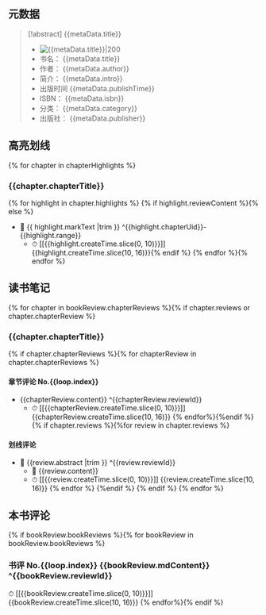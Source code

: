 ## 元数据

> [!abstract] {{metaData.title}}
> - ![ {{metaData.title}}|200]({{metaData.cover}})
> - 书名： {{metaData.title}}
> - 作者： {{metaData.author}}
> - 简介： {{metaData.intro}}
> - 出版时间 {{metaData.publishTime}}
> - ISBN： {{metaData.isbn}}
> - 分类： {{metaData.category}}
> - 出版社： {{metaData.publisher}}

## 高亮划线
{% for chapter in chapterHighlights %}
### {{chapter.chapterTitle}}
{% for highlight in chapter.highlights %}
{% if highlight.reviewContent %}{% else %}
- 📌 {{ highlight.markText |trim }} ^{{highlight.chapterUid}}-{{highlight.range}}
    - ⏱ [[{{highlight.createTime.slice(0, 10)}}]] {{highlight.createTime.slice(10, 16)}}{% endif %} {% endfor %}{% endfor %}
## 读书笔记
{% for chapter in bookReview.chapterReviews %}{% if chapter.reviews or chapter.chapterReview %}
### {{chapter.chapterTitle}}
{% if chapter.chapterReviews %}{% for chapterReview in chapter.chapterReviews %}
#### 章节评论 No.{{loop.index}}
- {{chapterReview.content}} ^{{chapterReview.reviewId}}
    - ⏱ [[{{chapterReview.createTime.slice(0, 10)}}]] {{chapterReview.createTime.slice(10, 16)}} {% endfor%}{%endif %}{% if chapter.reviews %}{%for review in chapter.reviews %}
#### 划线评论
- 📌 {{review.abstract |trim }} ^{{review.reviewId}}
    - 💭 {{review.content}}
    - ⏱ [[{{review.createTime.slice(0, 10)}}]] {{review.createTime.slice(10, 16)}}
{% endfor %} {%endif %} {% endif %} {% endfor %}
## 本书评论
{% if bookReview.bookReviews %}{% for bookReview in bookReview.bookReviews %}
### 书评 No.{{loop.index}} {{bookReview.mdContent}} ^{{bookReview.reviewId}}
⏱ [[{{bookReview.createTime.slice(0, 10)}}]] {{bookReview.createTime.slice(10, 16)}}
{% endfor%}{% endif %}

